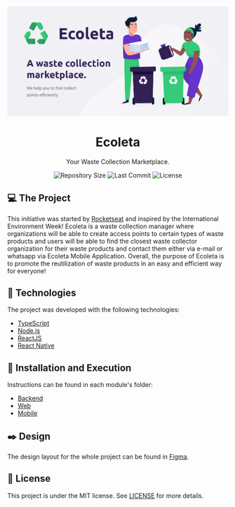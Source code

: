 <img alt="Ecoleta - Your Waste Collection Marketplace" title="Ecoleta - Your Waste Collection Marketplace" src=".github/homepage.png" />

<h1 align="center">
  Ecoleta
</h1>

<p align="center">Your Waste Collection Marketplace.</p>

<p align="center">
  <a href="#" style="text-decoration: none">
    <img alt="Repository Size" src="https://img.shields.io/github/repo-size/andre-silva-14/ecoleta" />
  </a>

  <a href="#" style="text-decoration: none">
    <img alt="Last Commit" src="https://img.shields.io/github/last-commit/andre-silva-14/ecoleta" />
  </a>

  <a href="LICENSE" style="text-decoration: none">
    <img alt="License" src="https://img.shields.io/github/license/andre-silva-14/ecoleta?color=3FB913" />
  </a>
  
</p>

## :computer: The Project

This initiative was started by [Rocketseat](https://github.com/Rocketseat) and inspired by the International Environment Week! Ecoleta is a waste collection manager where organizations will be able to create access points to certain types of waste products and users will be able to find the closest waste collector organization for their waste products and contact them either via e-mail or whatsapp via Ecoleta Mobile Application. Overall, the purpose of Ecoleta is to promote the reutilization of waste products in an easy and efficient way for everyone!

## :rocket: Technologies

The project was developed with the following technologies:

- [TypeScript](https://www.typescriptlang.org/)
- [Node.js](https://nodejs.org/en/)
- [ReactJS](https://reactjs.org)
- [React Native](https://facebook.github.io/react-native/)

## :electric_plug: Installation and Execution

Instructions can be found in each module's folder:

- [Backend](https://github.com/andre-silva-14/ecoleta/tree/master/server)
- [Web](https://github.com/andre-silva-14/ecoleta/tree/master/web)
- [Mobile](https://github.com/andre-silva-14/ecoleta/tree/master/mobile)

## :black_nib: Design

The design layout for the whole project can be found in [Figma](https://www.figma.com/file/yoccFn3TgFrzBbj6qWOiwF/Ecoleta).

## :memo: License

This project is under the MIT license. See [LICENSE](LICENSE) for more details.
